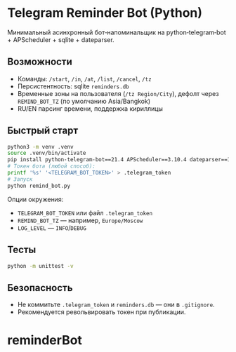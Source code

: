 # Telegram Reminder Bot (Python)

Минимальный асинхронный бот‑напоминальщик на python‑telegram‑bot + APScheduler + sqlite + dateparser.

## Возможности
- Команды: `/start`, `/in`, `/at`, `/list`, `/cancel`, `/tz`
- Персистентность: sqlite `reminders.db`
- Временные зоны на пользователя (`/tz Region/City`), дефолт через `REMIND_BOT_TZ` (по умолчанию Asia/Bangkok)
- RU/EN парсинг времени, поддержка кириллицы

## Быстрый старт
```bash
python3 -m venv .venv
source .venv/bin/activate
pip install python-telegram-bot==21.4 APScheduler==3.10.4 dateparser==1.2.0
# Токен бота (любой способ):
printf '%s' '<TELEGRAM_BOT_TOKEN>' > .telegram_token
# Запуск
python remind_bot.py
```
Опции окружения:
- `TELEGRAM_BOT_TOKEN` или файл `.telegram_token`
- `REMIND_BOT_TZ` — например, `Europe/Moscow`
- `LOG_LEVEL` — `INFO`/`DEBUG`

## Тесты
```bash
python -m unittest -v
```

## Безопасность
- Не коммитьте `.telegram_token` и `reminders.db` — они в `.gitignore`.
- Рекомендуется револьвировать токен при публикации.
# reminderBot
